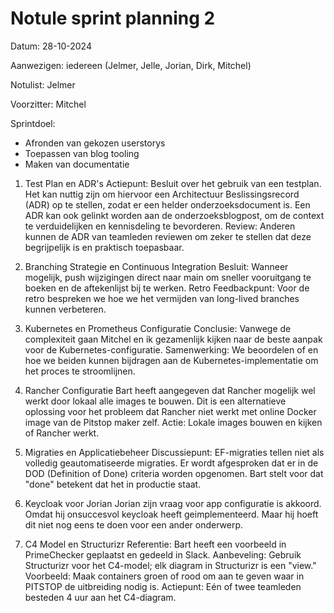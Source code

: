 # Notule sprint planning 2

Datum: 28-10-2024

Aanwezigen: iedereen (Jelmer, Jelle, Jorian, Dirk, Mitchel)

Notulist: Jelmer

Voorzitter: Mitchel

Sprintdoel:

- Afronden van gekozen userstorys
- Toepassen van blog tooling
- Maken van documentatie

1. Test Plan en ADR's
Actiepunt: Besluit over het gebruik van een testplan.
Het kan nuttig zijn om hiervoor een Architectuur Beslissingsrecord (ADR) op te stellen, zodat er een helder onderzoeksdocument is.
Een ADR kan ook gelinkt worden aan de onderzoeksblogpost, om de context te verduidelijken en kennisdeling te bevorderen.
Review: Anderen kunnen de ADR van teamleden reviewen om zeker te stellen dat deze begrijpelijk is en praktisch toepasbaar.

2. Branching Strategie en Continuous Integration
Besluit: Wanneer mogelijk, push wijzigingen direct naar main om sneller vooruitgang te boeken en de aftekenlijst bij te werken.
Retro Feedbackpunt: Voor de retro bespreken we hoe we het vermijden van long-lived branches kunnen verbeteren.

3. Kubernetes en Prometheus Configuratie
Conclusie: Vanwege de complexiteit gaan Mitchel en ik gezamenlijk kijken naar de beste aanpak voor de Kubernetes-configuratie.
Samenwerking: We beoordelen of en hoe we beiden kunnen bijdragen aan de Kubernetes-implementatie om het proces te stroomlijnen.

4. Rancher Configuratie
Bart heeft aangegeven dat Rancher mogelijk wel werkt door lokaal alle images te bouwen. Dit is een alternatieve oplossing voor het probleem dat Rancher niet werkt met online Docker image van de Pitstop maker zelf.
Actie: Lokale images bouwen en kijken of Rancher werkt.

5. Migraties en Applicatiebeheer
Discussiepunt: EF-migraties tellen niet als volledig geautomatiseerde migraties.
Er wordt afgesproken dat er in de DOD (Definition of Done) criteria worden opgenomen. Bart stelt voor dat "done" betekent dat het in productie staat.

6. Keycloak voor Jorian
Jorian zijn vraag voor app configuratie is akkoord. Omdat hij onsuccesvol keycloak heeft geimplementeerd. Maar hij hoeft dit niet nog eens te doen voor een ander onderwerp.

7. C4 Model en Structurizr
Referentie: Bart heeft een voorbeeld in PrimeChecker geplaatst en gedeeld in Slack.
Aanbeveling: Gebruik Structurizr voor het C4-model; elk diagram in Structurizr is een "view."
Voorbeeld: Maak containers groen of rood om aan te geven waar in PITSTOP de uitbreiding nodig is.
Actiepunt: Eén of twee teamleden besteden 4 uur aan het C4-diagram.
